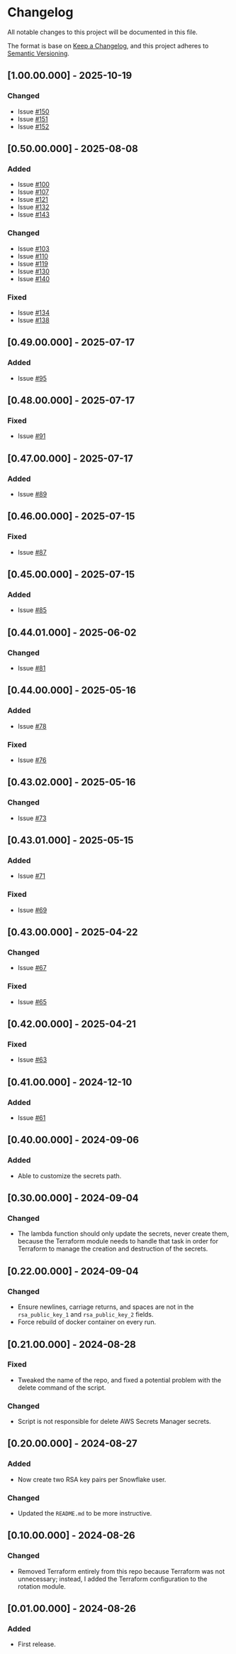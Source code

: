 # Changelog
All notable changes to this project will be documented in this file.

The format is base on [Keep a Changelog](https://keepachangelog.com/en/1.1.0/), and this project adheres to [Semantic Versioning](https://semver.org/spec/v2.0.0.html).


## [1.00.00.000] - 2025-10-19
### Changed
- Issue [#150](https://github.com/j3-signalroom/iac-snowflake-service_user-rsa_key_pairs_and_jwt_generator-lambda/issues/150)
- Issue [#151](https://github.com/j3-signalroom/iac-snowflake-service_user-rsa_key_pairs_and_jwt_generator-lambda/issues/151)
- Issue [#152](https://github.com/j3-signalroom/iac-snowflake-service_user-rsa_key_pairs_and_jwt_generator-lambda/issues/152)

## [0.50.00.000] - 2025-08-08
### Added
- Issue [#100](https://github.com/j3-signalroom/iac-snowflake-service_user-rsa_key_pairs_and_jwt_generator-lambda/issues/100)
- Issue [#107](https://github.com/j3-signalroom/iac-snowflake-service_user-rsa_key_pairs_and_jwt_generator-lambda/issues/107)
- Issue [#121](https://github.com/j3-signalroom/iac-snowflake-service_user-rsa_key_pairs_and_jwt_generator-lambda/issues/121)
- Issue [#132](https://github.com/j3-signalroom/iac-snowflake-service_user-rsa_key_pairs_and_jwt_generator-lambda/issues/132)
- Issue [#143](https://github.com/j3-signalroom/iac-snowflake-service_user-rsa_key_pairs_and_jwt_generator-lambda/issues/143)

### Changed
- Issue [#103](https://github.com/j3-signalroom/iac-snowflake-service_user-rsa_key_pairs_and_jwt_generator-lambda/issues/103)
- Issue [#110](https://github.com/j3-signalroom/iac-snowflake-service_user-rsa_key_pairs_and_jwt_generator-lambda/issues/110)
- Issue [#119](https://github.com/j3-signalroom/iac-snowflake-service_user-rsa_key_pairs_and_jwt_generator-lambda/issues/119)
- Issue [#130](https://github.com/j3-signalroom/iac-snowflake-service_user-rsa_key_pairs_and_jwt_generator-lambda/issues/130)
- Issue [#140](https://github.com/j3-signalroom/iac-snowflake-service_user-rsa_key_pairs_and_jwt_generator-lambda/issues/140)

### Fixed
- Issue [#134](https://github.com/j3-signalroom/iac-snowflake-service_user-rsa_key_pairs_and_jwt_generator-lambda/issues/134)
- Issue [#138](https://github.com/j3-signalroom/iac-snowflake-service_user-rsa_key_pairs_and_jwt_generator-lambda/issues/138)

## [0.49.00.000] - 2025-07-17
### Added
- Issue [#95](https://github.com/j3-signalroom/iac-snowflake-service_user-rsa_key_pairs_and_jwt_generator-lambda/issues/95)

## [0.48.00.000] - 2025-07-17
### Fixed
- Issue [#91](https://github.com/j3-signalroom/iac-snowflake-service_user-rsa_key_pairs_and_jwt_generator-lambda/issues/91)

## [0.47.00.000] - 2025-07-17
### Added
- Issue [#89](https://github.com/j3-signalroom/iac-snowflake-service_user-rsa_key_pairs_and_jwt_generator-lambda/issues/89)

## [0.46.00.000] - 2025-07-15
### Fixed
- Issue [#87](https://github.com/j3-signalroom/iac-snowflake-service_user-rsa_key_pairs_and_jwt_generator-lambda/issues/87)

## [0.45.00.000] - 2025-07-15
### Added
- Issue [#85](https://github.com/j3-signalroom/iac-snowflake-service_user-rsa_key_pairs_and_jwt_generator-lambda/issues/85)

## [0.44.01.000] - 2025-06-02
### Changed
- Issue [#81](https://github.com/j3-signalroom/iac-snowflake-service_user-rsa_key_pairs_and_jwt_generator-lambda/issues/81)

## [0.44.00.000] - 2025-05-16
### Added
- Issue [#78](https://github.com/j3-signalroom/iac-snowflake-service_user-rsa_key_pairs_and_jwt_generator-lambda/issues/78)

### Fixed
- Issue [#76](https://github.com/j3-signalroom/iac-snowflake-service_user-rsa_key_pairs_and_jwt_generator-lambda/issues/76)

## [0.43.02.000] - 2025-05-16
### Changed
- Issue [#73](https://github.com/j3-signalroom/iac-snowflake-service_user-rsa_key_pairs_and_jwt_generator-lambda/issues/73)

## [0.43.01.000] - 2025-05-15
### Added
- Issue [#71](https://github.com/j3-signalroom/iac-snowflake-service_user-rsa_key_pairs_and_jwt_generator-lambda/issues/71)

### Fixed
- Issue [#69](https://github.com/j3-signalroom/iac-snowflake-service_user-rsa_key_pairs_and_jwt_generator-lambda/issues/69)

## [0.43.00.000] - 2025-04-22
### Changed
- Issue [#67](https://github.com/j3-signalroom/iac-snowflake-service_user-rsa_key_pairs_and_jwt_generator-lambda/issues/67)

### Fixed
- Issue [#65](https://github.com/j3-signalroom/iac-snowflake-service_user-rsa_key_pairs_and_jwt_generator-lambda/issues/65)

## [0.42.00.000] - 2025-04-21
### Fixed
- Issue [#63](https://github.com/j3-signalroom/iac-snowflake-service_user-rsa_key_pairs_and_jwt_generator-lambda/issues/63)

## [0.41.00.000] - 2024-12-10
### Added
- Issue [#61](https://github.com/j3-signalroom/iac-snowflake-service_user-rsa_key_pairs_and_jwt_generator-lambda/issues/61)

## [0.40.00.000] - 2024-09-06
### Added
- Able to customize the secrets path.

## [0.30.00.000] - 2024-09-04
### Changed
- The lambda function should only update the secrets, never create them, because the Terraform module needs to handle that task in order for Terraform to manage the creation and destruction of the secrets.

## [0.22.00.000] - 2024-09-04
### Changed
- Ensure newlines, carriage returns, and spaces are not in the `rsa_public_key_1` and `rsa_public_key_2` fields.
- Force rebuild of docker container on every run.

## [0.21.00.000] - 2024-08-28
### Fixed
- Tweaked the name of the repo, and fixed a potential problem with the delete command of the script. 

### Changed
- Script is not responsible for delete AWS Secrets Manager secrets.

## [0.20.00.000] - 2024-08-27
### Added
- Now create two RSA key pairs per Snowflake user.

### Changed
- Updated the `README.md` to be more instructive.

## [0.10.00.000] - 2024-08-26
### Changed
- Removed Terraform entirely from this repo because Terraform was not unnecessary; instead, I added the Terraform configuration to the rotation module.

## [0.01.00.000] - 2024-08-26
### Added
- First release.